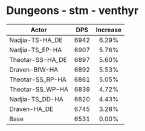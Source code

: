 # Dungeons - stm - venthyr
| Actor | DPS | Increase |
|---|:---:|:---:|
|Nadjia-TS-HA_DE|6942|6.29%|
|Nadjia-TS_EP-HA|6907|5.76%|
|Theotar-SS-HA_DE|6897|5.60%|
|Draven-BfW-HA|6892|5.53%|
|Theotar-SS_RP-HA|6861|5.05%|
|Theotar-SS_WP-HA|6839|4.72%|
|Nadjia-TS_DD-HA|6820|4.43%|
|Draven-HA_DE|6745|3.28%|
|Base|6531|0.00%|
